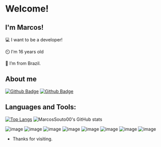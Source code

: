 # Welcome!

 

## I'm Marcos!



💻 I want to be a developer!

⏲️ I'm 16 years old

🏡 I’m from Brazil.
 

## About me

[![Github Badge](https://img.shields.io/badge/Codewars-B1361E?style=for-the-badge&logo=Codewars&logoColor=white)](https://www.codewars.com/users/SocrammBR)
[![Github Badge](https://img.shields.io/badge/-Github-000?style=flat-square&logo=Github&logoColor=white&link=https://github.com/MarcosSouto00/)](https://github.com/marcossouto0/)

## Languages and Tools:

[![Top Langs](https://github-readme-stats.vercel.app/api/top-langs/?username=marcossouto0&theme=github_dark)](https://github.com/MarcosSouto00/github-readme-stats)
![MarcosSouto00's GitHub stats](https://github-readme-stats.vercel.app/api?username=marcossouto0&show_icons=true&theme=github_dark)

![image](https://img.shields.io/badge/Python-FFD43B?style=for-the-badge&logo=python&logoColor=blue)
![image](https://img.shields.io/badge/Django-092E20?style=for-the-badge&logo=django&logoColor=green)
![image](https://img.shields.io/badge/javascript-%23323330.svg?style=for-the-badge&logo=javascript&logoColor=%23F7DF1E)
![image](https://img.shields.io/badge/typescript-%23007ACC.svg?style=for-the-badge&logo=typescript&logoColor=white)
![image](https://img.shields.io/badge/react-%2320232a.svg?style=for-the-badge&logo=react&logoColor=%2361DAFB)
![image](https://img.shields.io/badge/tailwindcss-%2338B2AC.svg?style=for-the-badge&logo=tailwind-css&logoColor=white)
![image](https://img.shields.io/badge/Visual_Studio_Code-0078D4?style=for-the-badge&logo=visual%20studio%20code&logoColor=white)
![image](https://img.shields.io/badge/Arch%20Linux-1793D1?logo=arch-linux&logoColor=fff&style=for-the-badge)

- Thanks for visiting.
